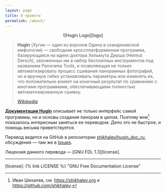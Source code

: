 ```yaml
---
layout: page
title: О проекте
permalink: /about/
---
```


<p align="center">
![Hugin Logo][logo]
</p>

> **Hugin** (*Хугин* — один из воронов Одина в скандинавской мифологии) —
> свободная кроссплатформенная программа, базирующаяся на идеях
> доктора Хельмута Дерша (Helmut Dersch), заложенных им в набор
> бесплатных инструментов под названием Panorama Tools, и позволяющая
> не только автоматизировать процесс сшивания панорамных фотографий,
> но и вручную гибко устанавливать параметры или изменять их, что
> положительно влияет на конечный результат по сравнению с многими
> программами, обеспечивающими полностью автоматизированную сшивку.
>
> *[Wikipedia][wiki]*

**[Документация Hugin][origin]** описывает не только интерфейс самой программы, но и основы создания панорам
в целом. Поэтому мне[^me] показалось интересным заняться ее переводом. Дело это не быстрое,
и помощь весьма приветствуется.

Перевод ведется на GitHub в репозитории [shikhalev/hugin_doc_ru][repo], обсуждения — там же
в [Issues][issues].

Лицензия данного перевода — [GNU FDL 1.3][license].

-----

[^me]: Иван Шихалев, см. <https://shikhalev.org> и <https://github.com/shikhalev>.

[logo]: /img/hugin-logo.png
[wiki]: https://ru.wikipedia.org/wiki/Hugin
[repo]: https://github.com/shikhalev/hugin_doc_ru
[issues]: https://github.com/shikhalev/hugin_doc_ru/issues
[origin]: https://wiki.panotools.org/Hugin
[license]: {% link LICENSE %} "GNU Free Documentation License"
